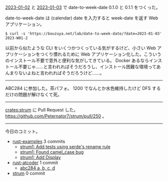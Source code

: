 [2023-01-02] と [2023-01-03] で date-to-week-date 0.1.0 と 0.1.1 をつくった。

date-to-week-date は (calendar) date を入力すると week-date を返す Web アプリケーション。

```console
$ curl -s 'https://bouzuya.net/lab/date-to-week-date/?date=2023-01-03'
2023-W01-2
```

以前から似たような CLI をいくつかつくっている気がするけど、小さい Web アプリケーションをつくり慣れるために Web アプリケーション化した。こういうのインストール不要で意外と便利な気がしてきている。 Docker あるならインストール不要じゃ……と言われればそうだろうし、インストール困難な環境ってあんまりないよねと言われればそうだろうけど……。

---

ABC284 に参加した。茶パフォ。 1200 でなんとか水色維持したけど DFS するだけの問題が解けなくて死。

---

[crates:strum] に Pull Request した。 <https://github.com/Peternator7/strum/pull/250> 。

---

今日のコミット。

- [rust-examples](https://github.com/bouzuya/rust-examples) 3 commits
  - [strum1: Add tests using serde's rename rule](https://github.com/bouzuya/rust-examples/commit/c11bfb3b2b788163bdb3edca38de8c3de59e29f5)
  - [strum1: Found camel_case bug](https://github.com/bouzuya/rust-examples/commit/f730a19d5ff8be8ecd54dc2e19473a70bd2c719b)
  - [strum1: Add Display](https://github.com/bouzuya/rust-examples/commit/33e077a4bd6c19d9a45074c58f7890e2e8f09964)
- [rust-atcoder](https://github.com/bouzuya/rust-atcoder) 1 commit
  - [abc284 a, b, c, d](https://github.com/bouzuya/rust-atcoder/commit/00e081ab736287c075f9632813b75709d800361c)
- [strum](https://github.com/bouzuya/strum) 0 commit

[2023-01-02]: https://blog.bouzuya.net/2023/01/02/
[2023-01-03]: https://blog.bouzuya.net/2023/01/03/
[crates:strum]: https://crates.io/crates/strum
